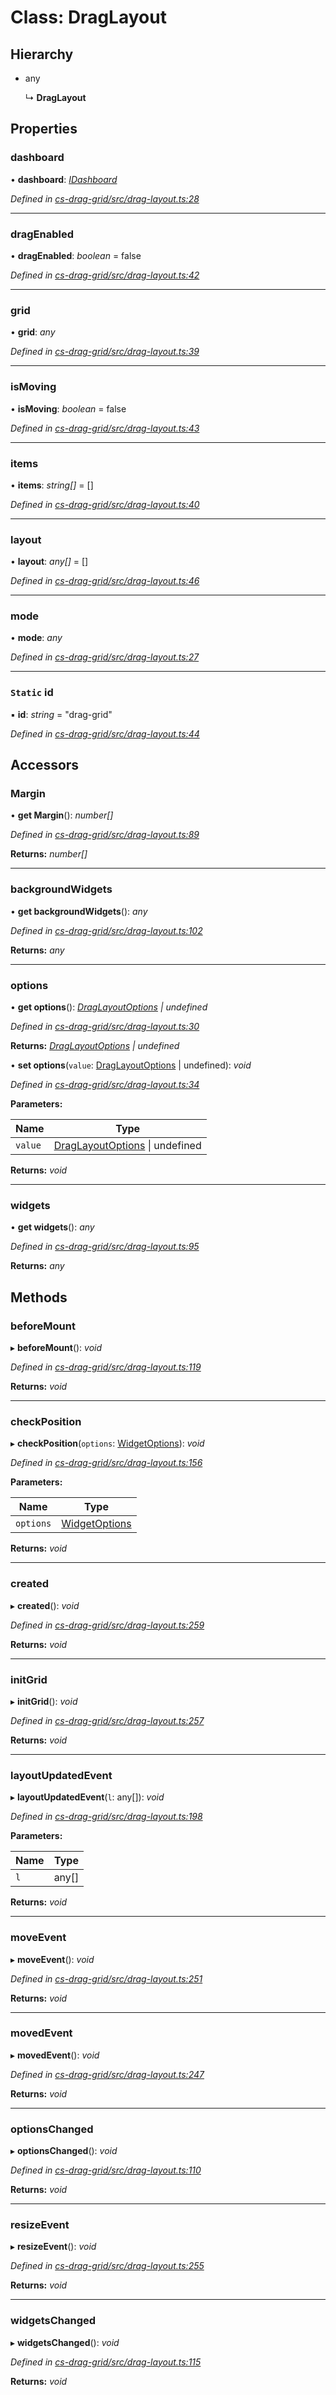 # Class: DragLayout

## Hierarchy

* any

  ↳ **DragLayout**

## Properties

###  dashboard

• **dashboard**: *[IDashboard](../interfaces/_cs_core_src_dashboard_dashboard_.idashboard.md)*

*Defined in [cs-drag-grid/src/drag-layout.ts:28](https://github.com/RichardHovenkamp/csnext/blob/d817caa/packages/cs-drag-grid/src/drag-layout.ts#L28)*

___

###  dragEnabled

• **dragEnabled**: *boolean* = false

*Defined in [cs-drag-grid/src/drag-layout.ts:42](https://github.com/RichardHovenkamp/csnext/blob/d817caa/packages/cs-drag-grid/src/drag-layout.ts#L42)*

___

###  grid

• **grid**: *any*

*Defined in [cs-drag-grid/src/drag-layout.ts:39](https://github.com/RichardHovenkamp/csnext/blob/d817caa/packages/cs-drag-grid/src/drag-layout.ts#L39)*

___

###  isMoving

• **isMoving**: *boolean* = false

*Defined in [cs-drag-grid/src/drag-layout.ts:43](https://github.com/RichardHovenkamp/csnext/blob/d817caa/packages/cs-drag-grid/src/drag-layout.ts#L43)*

___

###  items

• **items**: *string[]* =  []

*Defined in [cs-drag-grid/src/drag-layout.ts:40](https://github.com/RichardHovenkamp/csnext/blob/d817caa/packages/cs-drag-grid/src/drag-layout.ts#L40)*

___

###  layout

• **layout**: *any[]* =  []

*Defined in [cs-drag-grid/src/drag-layout.ts:46](https://github.com/RichardHovenkamp/csnext/blob/d817caa/packages/cs-drag-grid/src/drag-layout.ts#L46)*

___

###  mode

• **mode**: *any*

*Defined in [cs-drag-grid/src/drag-layout.ts:27](https://github.com/RichardHovenkamp/csnext/blob/d817caa/packages/cs-drag-grid/src/drag-layout.ts#L27)*

___

### `Static` id

▪ **id**: *string* = "drag-grid"

*Defined in [cs-drag-grid/src/drag-layout.ts:44](https://github.com/RichardHovenkamp/csnext/blob/d817caa/packages/cs-drag-grid/src/drag-layout.ts#L44)*

## Accessors

###  Margin

• **get Margin**(): *number[]*

*Defined in [cs-drag-grid/src/drag-layout.ts:89](https://github.com/RichardHovenkamp/csnext/blob/d817caa/packages/cs-drag-grid/src/drag-layout.ts#L89)*

**Returns:** *number[]*

___

###  backgroundWidgets

• **get backgroundWidgets**(): *any*

*Defined in [cs-drag-grid/src/drag-layout.ts:102](https://github.com/RichardHovenkamp/csnext/blob/d817caa/packages/cs-drag-grid/src/drag-layout.ts#L102)*

**Returns:** *any*

___

###  options

• **get options**(): *[DragLayoutOptions](_cs_drag_grid_src_drag_layout_options_.draglayoutoptions.md) | undefined*

*Defined in [cs-drag-grid/src/drag-layout.ts:30](https://github.com/RichardHovenkamp/csnext/blob/d817caa/packages/cs-drag-grid/src/drag-layout.ts#L30)*

**Returns:** *[DragLayoutOptions](_cs_drag_grid_src_drag_layout_options_.draglayoutoptions.md) | undefined*

• **set options**(`value`: [DragLayoutOptions](_cs_drag_grid_src_drag_layout_options_.draglayoutoptions.md) | undefined): *void*

*Defined in [cs-drag-grid/src/drag-layout.ts:34](https://github.com/RichardHovenkamp/csnext/blob/d817caa/packages/cs-drag-grid/src/drag-layout.ts#L34)*

**Parameters:**

Name | Type |
------ | ------ |
`value` | [DragLayoutOptions](_cs_drag_grid_src_drag_layout_options_.draglayoutoptions.md) &#124; undefined |

**Returns:** *void*

___

###  widgets

• **get widgets**(): *any*

*Defined in [cs-drag-grid/src/drag-layout.ts:95](https://github.com/RichardHovenkamp/csnext/blob/d817caa/packages/cs-drag-grid/src/drag-layout.ts#L95)*

**Returns:** *any*

## Methods

###  beforeMount

▸ **beforeMount**(): *void*

*Defined in [cs-drag-grid/src/drag-layout.ts:119](https://github.com/RichardHovenkamp/csnext/blob/d817caa/packages/cs-drag-grid/src/drag-layout.ts#L119)*

**Returns:** *void*

___

###  checkPosition

▸ **checkPosition**(`options`: [WidgetOptions](_cs_core_src_widget_widget_options_.widgetoptions.md)): *void*

*Defined in [cs-drag-grid/src/drag-layout.ts:156](https://github.com/RichardHovenkamp/csnext/blob/d817caa/packages/cs-drag-grid/src/drag-layout.ts#L156)*

**Parameters:**

Name | Type |
------ | ------ |
`options` | [WidgetOptions](_cs_core_src_widget_widget_options_.widgetoptions.md) |

**Returns:** *void*

___

###  created

▸ **created**(): *void*

*Defined in [cs-drag-grid/src/drag-layout.ts:259](https://github.com/RichardHovenkamp/csnext/blob/d817caa/packages/cs-drag-grid/src/drag-layout.ts#L259)*

**Returns:** *void*

___

###  initGrid

▸ **initGrid**(): *void*

*Defined in [cs-drag-grid/src/drag-layout.ts:257](https://github.com/RichardHovenkamp/csnext/blob/d817caa/packages/cs-drag-grid/src/drag-layout.ts#L257)*

**Returns:** *void*

___

###  layoutUpdatedEvent

▸ **layoutUpdatedEvent**(`l`: any[]): *void*

*Defined in [cs-drag-grid/src/drag-layout.ts:198](https://github.com/RichardHovenkamp/csnext/blob/d817caa/packages/cs-drag-grid/src/drag-layout.ts#L198)*

**Parameters:**

Name | Type |
------ | ------ |
`l` | any[] |

**Returns:** *void*

___

###  moveEvent

▸ **moveEvent**(): *void*

*Defined in [cs-drag-grid/src/drag-layout.ts:251](https://github.com/RichardHovenkamp/csnext/blob/d817caa/packages/cs-drag-grid/src/drag-layout.ts#L251)*

**Returns:** *void*

___

###  movedEvent

▸ **movedEvent**(): *void*

*Defined in [cs-drag-grid/src/drag-layout.ts:247](https://github.com/RichardHovenkamp/csnext/blob/d817caa/packages/cs-drag-grid/src/drag-layout.ts#L247)*

**Returns:** *void*

___

###  optionsChanged

▸ **optionsChanged**(): *void*

*Defined in [cs-drag-grid/src/drag-layout.ts:110](https://github.com/RichardHovenkamp/csnext/blob/d817caa/packages/cs-drag-grid/src/drag-layout.ts#L110)*

**Returns:** *void*

___

###  resizeEvent

▸ **resizeEvent**(): *void*

*Defined in [cs-drag-grid/src/drag-layout.ts:255](https://github.com/RichardHovenkamp/csnext/blob/d817caa/packages/cs-drag-grid/src/drag-layout.ts#L255)*

**Returns:** *void*

___

###  widgetsChanged

▸ **widgetsChanged**(): *void*

*Defined in [cs-drag-grid/src/drag-layout.ts:115](https://github.com/RichardHovenkamp/csnext/blob/d817caa/packages/cs-drag-grid/src/drag-layout.ts#L115)*

**Returns:** *void*
